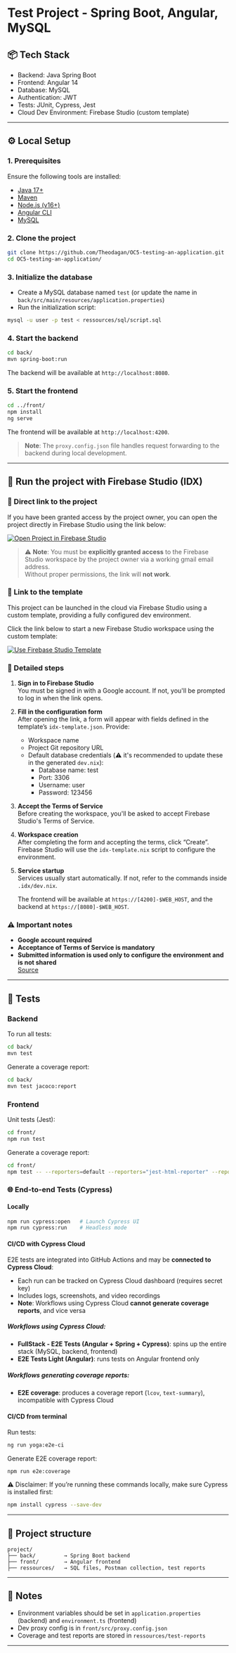 # Test Project - Spring Boot, Angular, MySQL

## 📦 Tech Stack

- Backend: Java Spring Boot
- Frontend: Angular 14
- Database: MySQL
- Authentication: JWT
- Tests: JUnit, Cypress, Jest
- Cloud Dev Environment: Firebase Studio (custom template)

---

## ⚙️ Local Setup

### 1. Prerequisites

Ensure the following tools are installed:

- [Java 17+](https://adoptium.net/)
- [Maven](https://maven.apache.org/)
- [Node.js (v16+)](https://nodejs.org/)
- [Angular CLI](https://angular.io/cli)
- [MySQL](https://dev.mysql.com/downloads/)

### 2. Clone the project

```bash
git clone https://github.com/Theodagan/OC5-testing-an-application.git
cd OC5-testing-an-application/
```

### 3. Initialize the database

- Create a MySQL database named `test` (or update the name in `back/src/main/resources/application.properties`)
- Run the initialization script:

```bash
mysql -u user -p test < ressources/sql/script.sql
```

### 4. Start the backend

```bash
cd back/
mvn spring-boot:run
```

The backend will be available at `http://localhost:8080`.

### 5. Start the frontend

```bash
cd ../front/
npm install
ng serve
```

The frontend will be available at `http://localhost:4200`.

> **Note**: The `proxy.config.json` file handles request forwarding to the backend during local development.

---

## 🚀 Run the project with Firebase Studio (IDX)

### 🔗 Direct link to the project

If you have been granted access by the project owner, you can open the project directly in Firebase Studio using the link below:

[![Open Project in Firebase Studio](https://img.shields.io/badge/Open%20Project-Firebase%20Studio-orange?logo=firebase)](https://studio.firebase.google.com/test59-61507171)

> ⚠️ **Note**: You must be **explicitly granted access** to the Firebase Studio workspace by the project owner via a working gmail email address.  
> Without proper permissions, the link will **not work**.

### 🔗 Link to the template

This project can be launched in the cloud via Firebase Studio using a custom template, providing a fully configured dev environment.

Click the link below to start a new Firebase Studio workspace using the custom template:

[![Use Firebase Studio Template](https://img.shields.io/badge/Launch%20via%20Template-Firebase%20Studio-yellow?logo=firebase)](https://studio.firebase.google.com/new?template=https%3A%2F%2Fgithub.com%2FTheodagan%2Fspring-angular-idx-template)


### 📝 Detailed steps

1. **Sign in to Firebase Studio**  
   You must be signed in with a Google account. If not, you'll be prompted to log in when the link opens.

2. **Fill in the configuration form**  
   After opening the link, a form will appear with fields defined in the template’s `idx-template.json`. Provide:
   - Workspace name
   - Project Git repository URL
   - Default database credentials (⚠️ it's recommended to update these in the generated `dev.nix`):
     - Database name: test
     - Port: 3306
     - Username: user
     - Password: 123456

3. **Accept the Terms of Service**  
   Before creating the workspace, you'll be asked to accept Firebase Studio's Terms of Service.

4. **Workspace creation**  
   After completing the form and accepting the terms, click “Create”. Firebase Studio will use the `idx-template.nix` script to configure the environment.

5. **Service startup**  
   Services usually start automatically. If not, refer to the commands inside `.idx/dev.nix`.

   The frontend will be available at `https://[4200]-$WEB_HOST`, and the backend at `https://[8080]-$WEB_HOST`.

### ⚠️ Important notes

- **Google account required**  
- **Acceptance of Terms of Service is mandatory**  
- **Submitted information is used only to configure the environment and is not shared**  
  [Source](https://firebase.google.com/docs/studio/get-started-template)

---

## 🧪 Tests

### Backend

To run all tests:

```bash
cd back/
mvn test
```

Generate a coverage report:

```bash
cd back/
mvn test jacoco:report
```

### Frontend

Unit tests (Jest):

```bash
cd front/
npm run test
```

Generate a coverage report:

```bash
cd front/
npm test -- --reporters=default --reporters="jest-html-reporter" --reporterOptions="{\"pageTitle\": \"Test Report\", \"outputPath\": \"test-report.html\"}"
```

### 🌐 End-to-end Tests (Cypress)

#### Locally

```bash
npm run cypress:open   # Launch Cypress UI
npm run cypress:run    # Headless mode
```

#### CI/CD with Cypress Cloud

E2E tests are integrated into GitHub Actions and may be **connected to Cypress Cloud**:
- Each run can be tracked on Cypress Cloud dashboard (requires secret key)
- Includes logs, screenshots, and video recordings
- **Note**: Workflows using Cypress Cloud **cannot generate coverage reports**, and vice versa

##### Workflows using Cypress Cloud:
- **FullStack - E2E Tests (Angular + Spring + Cypress)**: spins up the entire stack (MySQL, backend, frontend)
- **E2E Tests Light (Angular)**: runs tests on Angular frontend only

##### Workflows generating coverage reports:
- **E2E coverage**: produces a coverage report (`lcov`, `text-summary`), incompatible with Cypress Cloud

#### CI/CD from terminal

Run tests:

```bash
ng run yoga:e2e-ci
```

Generate E2E coverage report:

```bash
npm run e2e:coverage
```

⚠️ Disclaimer: If you’re running these commands locally, make sure Cypress is installed first:

```bash
npm install cypress --save-dev
```


---

## 📂 Project structure

```text
project/
├── back/         → Spring Boot backend
├── front/        → Angular frontend
├── ressources/   → SQL files, Postman collection, test reports
```

---

## 📝 Notes

- Environment variables should be set in `application.properties` (backend) and `environment.ts` (frontend)
- Dev proxy config is in `front/src/proxy.config.json`
- Coverage and test reports are stored in `ressources/test-reports`

---